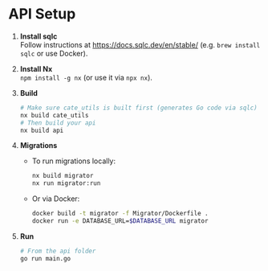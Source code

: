 # API Setup

1. **Install sqlc**  
   Follow instructions at https://docs.sqlc.dev/en/stable/ (e.g. `brew install sqlc` or use Docker).

2. **Install Nx**  
   `npm install -g nx` (or use it via `npx nx`).

3. **Build**  
   ```sh
   # Make sure cate_utils is built first (generates Go code via sqlc)
   nx build cate_utils
   # Then build your api
   nx build api
   ```

4. **Migrations**  
   - To run migrations locally:
     ```sh
     nx build migrator
     nx run migrator:run
     ```
   - Or via Docker:
     ```sh
     docker build -t migrator -f Migrator/Dockerfile .
     docker run -e DATABASE_URL=$DATABASE_URL migrator
     ```

5. **Run**  
   ```sh
   # From the api folder
   go run main.go
   ``` 